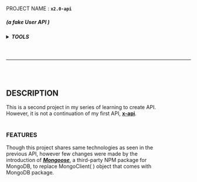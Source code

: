  PROJECT NAME  : <b>```x2.0-api```</b>

##### (<i>a fake User API </i>)

<h5>
    <details>
        <summary>TOOLS</summary>
        NodeJs | Express | MongoDB | Mongoose 
    </details>
</h5> <br><hr><br><br>

## DESCRIPTION

This is a second project in my series of learning to create API.<br>However, it is not a continuation of my first API, [<b>x-api</b>](https://github.com/apOGBA424/APIs/tree/main/x-api 'Click to visit " x-api " github repository').<br><br>

### FEATURES
Though this project shares same technologies as seen in the<br> previous API, however few changes were made by the<br> introduction of [***Mongoose***](https://www.npmjs.com/package/mongoose 'Click to learn more'), a third-party NPM package for<br> MongoDB, to replace MongoClient( ) object that comes with<br> MongoDB package. <br><br>
